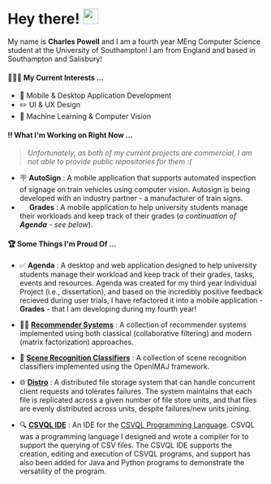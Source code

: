 # Hey there! <img src="https://raw.githubusercontent.com/MartinHeinz/MartinHeinz/master/wave.gif" width="30px">

My name is **Charles Powell** and I am a fourth year MEng Computer Science student at the University of Southampton! I am from England and based in Southampton and Salisbury!


#### 🙋🏼‍♂️ My Current Interests ...

- 📱 Mobile & Desktop Application Development
- ✏️ UI & UX Design
- 🧠 Machine Learning & Computer Vision
 
#### ‼️ What I'm Working on Right Now ...

> *Unfortunately, as both of my current projects are commercial, I am not able to provide public repositories for them :(*

- 🪧 **AutoSign** : A mobile application that supports automated inspection of signage on train vehicles using computer vision. Autosign is being developed with an industry partner - a manufacturer of train signs.
- <img src="https://user-images.githubusercontent.com/60888912/202758624-a57289a8-306d-43b1-9a8c-c8ad40736741.png" width="15px"> **Grades** : A mobile application to help university students manage their workloads and keep track of their grades (*a continuation of **Agenda** - see below*).

#### 🏆 Some Things I'm Proud Of ...

  - ✅ **Agenda** : A desktop and web application designed to help university students manage their workload and keep track of their grades, tasks, events and resources. Agenda was created for my third year Individual Project (i.e., dissertation), and based on the incredibly positive feedback recieved during user trials, I have refactored it into a mobile application - **Grades** - that I am developing during my fourth year!
 
- 👍🏻 **[Recommender Systems]** : A collection of recommender systems implemented using both classical (collaborative filtering) and modern (matrix factorization) approaches.

- 🌄 **[Scene Recognition Classifiers]** : A collection of scene recognition classifiers implemented using the OpenIMAJ framework.

- 🌐 **[Distro]** : A distributed file storage system that can handle concurrent client requests and tolerates failures. The system maintains that each file is replicated across a given number of file store units, and that files are evenly distributed across units, despite failures/new units joining.

 - 🔍 **[CSVQL IDE]** : An IDE for the [CSVQL Programming Language]. CSVQL was a programming language I designed and wrote a compiler for to support the querying of CSV files. The CSVQL IDE supports the creation, editing and execution of CSVQL programs, and support has also been added for Java and Python programs to demonstrate the versatility of the program.

[Recommender Systems]: https://github.com/cekpowell/recommender-systems
[Scene Recognition Classifiers]: https://github.com/cekpowell/scene-recognition-classifiers
[Distro]: https://github.com/cekpowell/distro
[CSVQL IDE]:https://github.com/cekpowell/csvql-ide
[CSVQL Programming Language]:https://github.com/cekpowell/csvql


